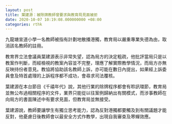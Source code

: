 ```yaml
---
layout: post
title: 葉建源：被除牌教師曾要求與教育局見面被拒
date: 2020-10-07 10:19:08.000000000 +08:00
categories: rthk
---
```


九龍塘宣道小學一名教師被指有計劃地散播港獨，教育局以嚴重專業失德為由，取消該名教師的註冊。

教育界立法會議員葉建源表示非常失望，認為局方的決定粗疏，他批評當局只是以教案作判斷，而經檢視的教案內容並不完整，理應了解實際教學情況，而局方亦無反映持份者意見。教協將協助該名教師上訴，亦可能在數日內提出，如果經上訴委員會及特首處理的上訴程序都不成功，會尋求司法覆核。

葉建源在本台節目《千禧年代》說，其他行業的除牌程序都會有聆訊環節，教育局並無公布過相關程序的文件，業界只能從以往案例歸納出有關模式，而涉事教師在向局方的書面陳述中有要求見面，但教育局並無接受。

葉建源說，教師要讓學生有獨立思考能力，認為反對港獨都要觸及到有關議題才能反對，他憂慮日後教師會以最安全方式作教學，出現自我審查及寒蟬效應。
